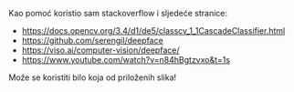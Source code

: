 Kao pomoć koristio sam stackoverflow i sljedeće stranice:
  - https://docs.opencv.org/3.4/d1/de5/classcv_1_1CascadeClassifier.html
  - https://github.com/serengil/deepface
  - https://viso.ai/computer-vision/deepface/
  - https://www.youtube.com/watch?v=n84hBgtzvxo&t=1s

Može se koristiti bilo koja od priloženih slika!
